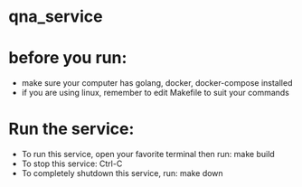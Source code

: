 # qna_service

# before you run: 
- make sure your computer has golang, docker, docker-compose installed
- if you are using linux, remember to edit Makefile to suit your commands

# Run the service: 
- To run this service, open your favorite terminal then run: make build
- To stop this service: Ctrl-C
- To completely shutdown this service, run: make down
